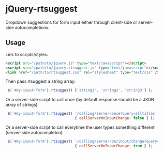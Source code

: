 # jQuery-rtsuggest 

Dropdown suggestions for form input either through client-side or server-side autocompletions.

## Usage

Link to scripts/styles:
```html
<script src="/path/to/jquery.js" type="text/javascript"></script>
<script src="/path/to/jquery.rtsuggest.js" type="text/javascript"></script>
<link href="/path/to/rtsuggest.css" rel="stylesheet" type="text/css" />
```

Then pass rtsuggest a string array:
```js
 $('#my-input-form').rtsuggest( ['string1', 'string2', 'string3'] );
```

Or a server-side script to call once (by default response should be a JSON array of strings)
```js
 $('#my-input-form').rtsuggest( '/calling/server/once?query=alltitles', 
                                { callServerOnInputChange: false } );
```

Or a server-side script to call everytime the user types something different (server-side autocompleton)
```js
 $('#my-input-form').rtsuggest( '/calling/server/on/input/change?query=', 
                                { callServerOnInputChange: true } );
```
